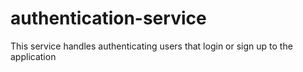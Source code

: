 # authentication-service
This service handles authenticating users that login or sign up to the application
